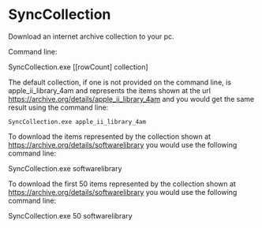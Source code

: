 # SyncCollection
Download an internet archive collection to your pc.

Command line:

  SyncCollection.exe [[rowCount] collection]
 
The default collection, if one is not provided on the command line, is apple_ii_library_4am and 
represents the items shown at the url https://archive.org/details/apple_ii_library_4am and you would
get the same result using the command line:

    SyncCollection.exe apple_ii_library_4am

To download the items represented by the collection shown at https://archive.org/details/softwarelibrary 
you would use the following command line:

  SyncCollection.exe softwarelibrary

To download the first 50 items represented by the collection shown at
https://archive.org/details/softwarelibrary you would use the following command line:

  SyncCollection.exe 50 softwarelibrary
